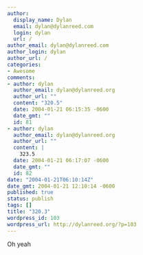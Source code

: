 ```yaml
---
author:
  display_name: Dylan
  email: dylan@dylanreed.com
  login: dylan
  url: /
author_email: dylan@dylanreed.com
author_login: dylan
author_url: /
categories:
- Awesome
comments:
- author: dylan
  author_email: dylan@dylanreed.org
  author_url: ""
  content: "320.5"
  date: 2004-01-21 06:15:35 -0600
  date_gmt: ""
  id: 81
- author: dylan
  author_email: dylan@dylanreed.org
  author_url: ""
  content: |
    323.5
  date: 2004-01-21 06:17:07 -0600
  date_gmt: ""
  id: 82
date: "2004-01-21T06:10:14Z"
date_gmt: 2004-01-21 12:10:14 -0600
published: true
status: publish
tags: []
title: "320.3"
wordpress_id: 103
wordpress_url: http://dylanreed.org/?p=103
---
```


Oh yeah
